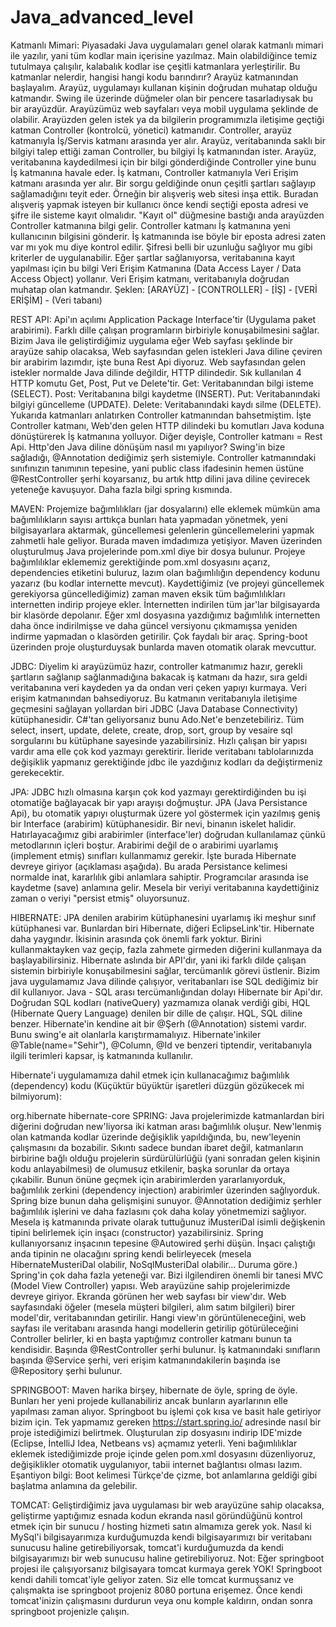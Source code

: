 # Java_advanced_level

Katmanlı Mimari: Piyasadaki Java uygulamaları genel olarak katmanlı mimari ile yazılır, yani tüm kodlar main içerisine yazılmaz. Main olabildiğince temiz tutulmaya çalışılır, kalabalık kodlar ise çeşitli katmanlara yerleştirilir. Bu katmanlar nelerdir, hangisi hangi kodu barındırır? Arayüz katmanından başlayalım. Arayüz, uygulamayı kullanan kişinin doğrudan muhatap olduğu katmandır. Swing ile üzerinde düğmeler olan bir pencere tasarladıysak bu bir arayüzdür. Arayüzümüz web sayfaları veya mobil uygulama şeklinde de olabilir. Arayüzden gelen istek ya da bilgilerin programımızla iletişime geçtiği katman Controller (kontrolcü, yönetici) katmanıdır. Controller, arayüz katmanıyla İş/Servis katmanı arasında yer alır. Arayüz, veritabanında saklı bir bilgiyi talep ettiği zaman Controller, bu bilgiyi İş katmanından ister. Arayüz, veritabanına kaydedilmesi için bir bilgi gönderdiğinde Controller yine bunu İş katmanına havale eder. İş katmanı, Controller katmanıyla Veri Erişim katmanı arasında yer alır. Bir sorgu geldiğinde onun çeşitli şartları sağlayıp sağlamadığını teyit eder. Örneğin bir alışveriş web sitesi inşa ettik. Buradan alışveriş yapmak isteyen bir kullanıcı önce kendi seçtiği eposta adresi ve şifre ile sisteme kayıt olmalıdır. "Kayıt ol" düğmesine bastığı anda arayüzden Controller katmanına bilgi gelir. Controller katmanı İş katmanına yeni kullanıcının bilgisini gönderir. İş katmanında ise böyle bir eposta adresi zaten var mı yok mu diye kontrol edilir. Şifresi belli bir uzunluğu sağlıyor mu gibi kriterler de uygulanabilir. Eğer şartlar sağlanıyorsa, veritabanına kayıt yapılması için bu bilgi Veri Erişim Katmanına (Data Access Layer / Data Access Object) yollanır. Veri Erişim katmanı, veritabanıyla doğrudan muhatap olan katmandır. Şeklen: [ARAYÜZ] - [CONTROLLER] - [İŞ] - [VERİ ERİŞİM] - (Veri tabanı)

REST API: Api'ın açılımı Application Package Interface'tir (Uygulama paket arabirimi). Farklı dille çalışan programların birbiriyle konuşabilmesini sağlar. Bizim Java ile geliştirdiğimiz uygulama eğer Web sayfası şeklinde bir arayüze sahip olacaksa, Web sayfasından gelen istekleri Java diline çeviren bir arabirim lazımdır, işte buna Rest Api diyoruz. Web sayfasından gelen istekler normalde Java dilinde değildir, HTTP dilindedir. Sık kullanılan 4 HTTP komutu Get, Post, Put ve Delete'tir. Get: Veritabanından bilgi isteme (SELECT). Post: Veritabanına bilgi kaydetme (INSERT). Put: Veritabanındaki bilgiyi güncelleme (UPDATE). Delete: Veritabanındaki kaydı silme (DELETE). Yukarıda katmanları anlatırken Controller katmanından bahsetmiştim. İşte Controller katmanı, Web'den gelen HTTP dilindeki bu komutları Java koduna dönüştürerek İş katmanına yolluyor. Diğer deyişle, Controller katmanı = Rest Api. Http'den Java diline dönüşüm nasıl mı yapılıyor? Swing'in bize sağladığı, @Annotation dediğimiz şerh sistemiyle. Controller katmanındaki sınıfınızın tanımının tepesine, yani public class ifadesinin hemen üstüne @RestController şerhi koyarsanız, bu artık http dilini java diline çevirecek yeteneğe kavuşuyor. Daha fazla bilgi spring kısmında.

MAVEN: Projemize bağımlılıkları (jar dosyalarını) elle eklemek mümkün ama bağımlılıkların sayısı arttıkça bunları hata yapmadan yönetmek, yeni bilgisayarlara aktarmak, güncellemesi gelenlerin güncellemelerini yapmak zahmetli hale geliyor. Burada maven imdadımıza yetişiyor. Maven üzerinden oluşturulmuş Java projelerinde pom.xml diye bir dosya bulunur. Projeye bağımlılıklar eklememiz gerektiğinde pom.xml dosyasını açarız, dependencies etiketini buluruz, lazım olan bağımlılığın dependency kodunu yazarız (bu kodlar internette mevcut). Kaydettiğimiz (ve projeyi güncellemek gerekiyorsa güncellediğimiz) zaman maven eksik tüm bağımlılıkları internetten indirip projeye ekler. İnternetten indirilen tüm jar'lar bilgisayarda bir klasörde depolanır. Eğer xml dosyasına yazdığımız bağımlılık internetten daha önce indirilmişse ve daha güncel versiyonu çıkmamışsa yeniden indirme yapmadan o klasörden getirilir. Çok faydalı bir araç. Spring-boot üzerinden proje oluşturduysak bunlarda maven otomatik olarak mevcuttur.

JDBC: Diyelim ki arayüzümüz hazır, controller katmanımız hazır, gerekli şartların sağlanıp sağlanmadığına bakacak iş katmanı da hazır, sıra geldi veritabanına veri kaydeden ya da ondan veri çeken yapıyı kurmaya. Veri erişim katmanından bahsediyoruz. Bu katmanın veritabanıyla iletişime geçmesini sağlayan yollardan biri JDBC (Java Database Connectivity) kütüphanesidir. C#'tan geliyorsanız bunu Ado.Net'e benzetebiliriz. Tüm select, insert, update, delete, create, drop, sort, group by vesaire sql sorgularını bu kütüphane sayesinde yazabilirsiniz. Hızlı çalışan bir yapısı vardır ama elle çok kod yazmayı gerektirir. İleride veritabanı tablolarınızda değişiklik yapmanız gerektiğinde jdbc ile yazdığınız kodları da değiştirmeniz gerekecektir.

JPA: JDBC hızlı olmasına karşın çok kod yazmayı gerektirdiğinden bu işi otomatiğe bağlayacak bir yapı arayışı doğmuştur. JPA (Java Persistance Api), bu otomatik yapıyı oluşturmak üzere yol göstermek için yazılmış geniş bir Interface (arabirim) kütüphanesidir. Bir nevi, binanın iskelet halidir. Hatırlayacağımız gibi arabirimler (interface'ler) doğrudan kullanılamaz çünkü metodlarının içleri boştur. Arabirimi değil de o arabirimi uyarlamış (implement etmiş) sınıfları kullanmamız gerekir. İşte burada Hibernate devreye giriyor (açıklaması aşağıda). Bu arada Persistance kelimesi normalde inat, kararlılık gibi anlamlara sahiptir. Programcılar arasında ise kaydetme (save) anlamına gelir. Mesela bir veriyi veritabanına kaydettiğiniz zaman o veriyi "persist etmiş" oluyorsunuz.

HIBERNATE: JPA denilen arabirim kütüphanesini uyarlamış iki meşhur sınıf kütüphanesi var. Bunlardan biri Hibernate, diğeri EclipseLink'tir. Hibernate daha yaygındır. İkisinin arasında çok önemli fark yoktur. Birini kullanmaktayken vaz geçip, fazla zahmete girmeden diğerini kullanmaya da başlayabilirsiniz. Hibernate aslında bir API'dır, yani iki farklı dilde çalışan sistemin birbiriyle konuşabilmesini sağlar, tercümanlık görevi üstlenir. Bizim java uygulamamız Java dilinde çalışıyor, veritabanları ise SQL dediğimiz bir dil kullanıyor. Java - SQL arası tercümanlığından dolayı Hibernate bir Api'dır. Doğrudan SQL kodları (nativeQuery) yazmamıza olanak verdiği gibi, HQL (Hibernate Query Language) denilen bir dille de çalışır. HQL, SQL diline benzer. Hibernate'in kendine ait bir @Şerh (@Annotation) sistemi vardır. Bunu swing'e ait olanlarla karıştırmamalıyız. Hibernate'inkiler @Table(name="Sehir"), @Column, @Id ve benzeri tiptendir, veritabanıyla ilgili terimleri kapsar, iş katmanında kullanılır.

Hibernate'i uygulamamıza dahil etmek için kullanacağımız bağımlılık (dependency) kodu (Küçüktür büyüktür işaretleri düzgün gözükecek mi bilmiyorum):

org.hibernate
hibernate-core
SPRING: Java projelerimizde katmanlardan biri diğerini doğrudan new'liyorsa iki katman arası bağımlılık oluşur. New'lenmiş olan katmanda kodlar üzerinde değişiklik yapıldığında, bu, new'leyenin çalışmasını da bozabilir. Sıkıntı sadece bundan ibaret değil, katmanların birbirine bağlı olduğu projelerin sürdürülürlüğü (yani sonradan gelen kişinin kodu anlayabilmesi) de olumusuz etkilenir, başka sorunlar da ortaya çıkabilir. Bunun önüne geçmek için arabirimlerden yararlanıyorduk, bağımlılık zerkini (dependency injection) arabirimler üzerinden sağlıyorduk. Spring bize bunun daha gelişmişini sunuyor. @Annotation dediğimiz şerhler bağımlılık işlerini ve daha fazlasını çok daha kolay yönetmemizi sağlıyor. Mesela iş katmanında private olarak tuttuğunuz iMusteriDal isimli değişkenin tipini belirlemek için inşacı (constructor) yazabilirsiniz. Spring kullanıyorsanız inşacının tepesine @Autowired şerhi düşün. İnşacı çalıştığı anda tipinin ne olacağını spring kendi belirleyecek (mesela HibernateMusteriDal olabilir, NoSqlMusteriDal olabilir... Duruma göre.) Spring'in çok daha fazla yeteneği var. Bizi ilgilendiren önemli bir tanesi MVC (Model View Controller) yapısı. Web arayüzüne sahip projelerimizde devreye giriyor. Ekranda görünen her web sayfası bir view'dır. Web sayfasındaki öğeler (mesela müşteri bilgileri, alım satım bilgileri) birer model'dir, veritabanından getirilir. Hangi view'ın görüntüleneceğini, web sayfası ile veritabanı arasında hangi modellerin getirilip götürüleceğini Controller belirler, ki en başta yaptığımız controller katmanı bunun ta kendisidir. Başında @RestController şerhi bulunur. İş katmanındaki sınıfların başında @Service şerhi, veri erişim katmanındakilerin başında ise @Repository şerhi bulunur.

SPRINGBOOT: Maven harika birşey, hibernate de öyle, spring de öyle. Bunları her yeni projede kullanabiliriz ancak bunların ayarlarının elle yapılması zaman alıyor. Springboot bu işlemi çok kısa ve basit hale getiriyor bizim için. Tek yapmamız gereken https://start.spring.io/ adresinde nasıl bir proje istediğimizi belirtmek. Oluşturulan zip dosyasını indirip IDE'mizde (Eclipse, İntelliJ Idea, Netbeans vs) açmamız yeterli. Yeni bağımlılıklar eklemek istediğimizde proje içinde gelen pom.xml dosyasını düzenliyoruz, değişiklikler otomatik uygulanıyor, tabii internet bağlantısı olması lazım. Eşantiyon bilgi: Boot kelimesi Türkçe'de çizme, bot anlamlarına geldiği gibi başlatma anlamına da gelebilir.

TOMCAT: Geliştirdiğimiz java uygulaması bir web arayüzüne sahip olacaksa, geliştirme yaptığımız esnada kodun ekranda nasıl göründüğünü kontrol etmek için bir sunucu / hosting hizmeti satın almamıza gerek yok. Nasıl ki MySql'i bilgisayarımıza kurduğumuzda kendi bilgisayarımızı bir veritabanı sunucusu haline getirebiliyorsak, tomcat'i kurduğumuzda da kendi bilgisayarımızı bir web sunucusu haline getirebiliyoruz. Not: Eğer springboot projesi ile çalışıyorsanız bilgisayara tomcat kurmaya gerek YOK! Springboot kendi dahili tomcat'iyle geliyor zaten. Siz elle tomcat kurmuşsanız ve çalışmakta ise springboot projeniz 8080 portuna erişemez. Önce kendi tomcat'inizin çalışmasını durdurun veya onu komple kaldırın, ondan sonra springboot projenizle çalışın.
